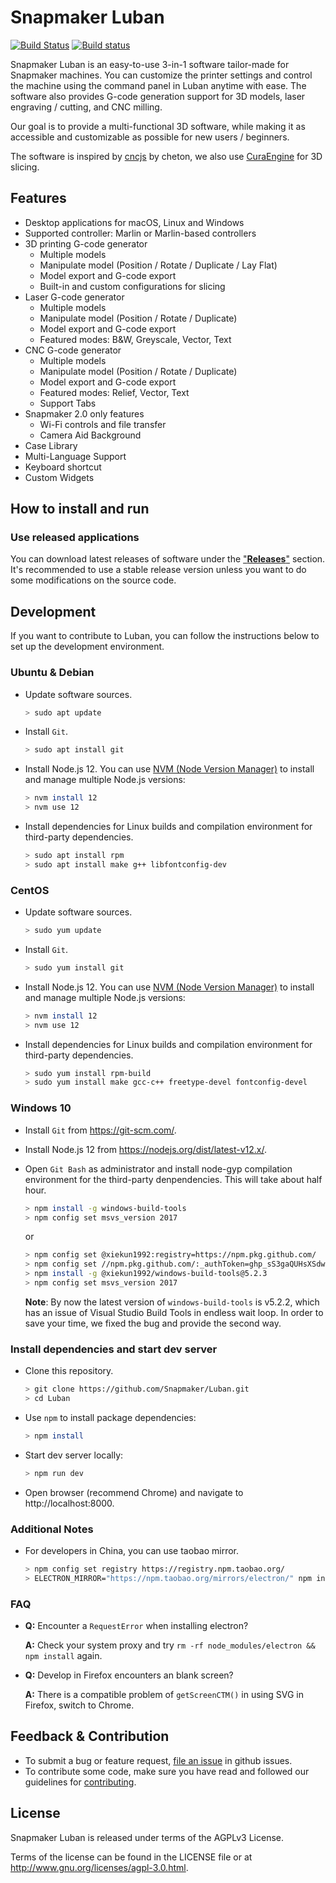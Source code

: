 Snapmaker Luban
===============

[![Build Status](https://travis-ci.org/Snapmaker/Luban.svg?branch=master)](https://travis-ci.org/Snapmaker/Luban)
[![Build status](https://ci.appveyor.com/api/projects/status/2912jdsm88wcg19g?svg=true)](https://ci.appveyor.com/project/parachvte/luban)

Snapmaker Luban is an easy-to-use 3-in-1 software tailor-made for Snapmaker machines.
You can customize the printer settings and control the machine using the command panel in Luban anytime with ease.
The software also provides G-code generation support for 3D models, laser engraving / cutting, and CNC milling.

Our goal is to provide a multi-functional 3D software, while making it as accessible and customizable as possible for new users / beginners.

The software is inspired by [cncjs](https://github.com/cncjs/cncjs) by cheton, we also use [CuraEngine](https://github.com/Ultimaker/CuraEngine) for 3D slicing.

## Features

- Desktop applications for macOS, Linux and Windows
- Supported controller: Marlin or Marlin-based controllers
- 3D printing G-code generator
    - Multiple models
    - Manipulate model (Position / Rotate / Duplicate / Lay Flat)
    - Model export and G-code export
    - Built-in and custom configurations for slicing
- Laser G-code generator
    - Multiple models
    - Manipulate model (Position / Rotate / Duplicate)
    - Model export and G-code export
    - Featured modes: B&W, Greyscale, Vector, Text
- CNC G-code generator
    - Multiple models
    - Manipulate model (Position / Rotate / Duplicate)
    - Model export and G-code export
    - Featured modes: Relief, Vector, Text
    - Support Tabs
- Snapmaker 2.0 only features
    - Wi-Fi controls and file transfer
    - Camera Aid Background
- Case Library
- Multi-Language Support
- Keyboard shortcut
- Custom Widgets

## How to install and run

### Use released applications

You can download latest releases of software under the ["**Releases**"](https://github.com/Snapmaker/Luban/releases) section.
It's recommended to use a stable release version unless you want to do some modifications on the source code.

## Development

If you want to contribute to Luban, you can follow the instructions below to set up the development environment.

### Ubuntu & Debian

- Update software sources.

    ```Bash
    > sudo apt update
    ```

- Install `Git`.

    ```Bash
    > sudo apt install git
    ```

- Install Node.js 12. You can use [NVM (Node Version Manager)](https://github.com/nvm-sh/nvm) to install and manage multiple Node.js versions:

    ```Bash
    > nvm install 12
    > nvm use 12
    ```

- Install dependencies for Linux builds and compilation environment for third-party dependencies.

    ```Bash
    > sudo apt install rpm
    > sudo apt install make g++ libfontconfig-dev
    ```

### CentOS

- Update software sources.

    ```Bash
    > sudo yum update
    ```

- Install `Git`.

    ```Bash
    > sudo yum install git
    ```

- Install Node.js 12. You can use [NVM (Node Version Manager)](https://github.com/nvm-sh/nvm) to install and manage multiple Node.js versions:

    ```Bash
    > nvm install 12
    > nvm use 12
    ```

- Install dependencies for Linux builds and compilation environment for third-party dependencies.

    ```Bash
    > sudo yum install rpm-build
    > sudo yum install make gcc-c++ freetype-devel fontconfig-devel
    ```

### Windows 10

- Install `Git` from https://git-scm.com/.
- Install Node.js 12 from https://nodejs.org/dist/latest-v12.x/.
- Open `Git Bash` as administrator and install node-gyp compilation environment for the third-party denpendencies. This will take about half hour.

    ```Bash
    > npm install -g windows-build-tools
    > npm config set msvs_version 2017
    ```
    
    or

    ```Bash
    > npm config set @xiekun1992:registry=https://npm.pkg.github.com/
    > npm config set //npm.pkg.github.com/:_authToken=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
    > npm install -g @xiekun1992/windows-build-tools@5.2.3
    > npm config set msvs_version 2017
    ```

    **Note**: By now the latest version of `windows-build-tools` is v5.2.2, which has an issue of Visual Studio Build Tools in endless wait loop. In order to save your time, we fixed the bug and provide the second way.

### Install dependencies and start dev server

- Clone this repository.

    ```Bash
    > git clone https://github.com/Snapmaker/Luban.git
    > cd Luban
    ```

- Use `npm` to install package dependencies:

    ```Bash
    > npm install
    ```

- Start dev server locally:

    ```Bash
    > npm run dev
    ```

- Open browser (recommend Chrome) and navigate to http://localhost:8000.

### Additional Notes

- For developers in China, you can use taobao mirror.

    ```Bash
    > npm config set registry https://registry.npm.taobao.org/
    > ELECTRON_MIRROR="https://npm.taobao.org/mirrors/electron/" npm install
    ```

### FAQ

- **Q:** Encounter a `RequestError` when installing electron?

  **A:** Check your system proxy and try `rm -rf node_modules/electron && npm install` again.

- **Q:** Develop in Firefox encounters an blank screen?

  **A:** There is a compatible problem of `getScreenCTM()` in using SVG in Firefox, switch to Chrome.

## Feedback & Contribution

- To submit a bug or feature request, [file an issue](https://github.com/Snapmaker/Luban/issues/new) in github issues.
- To contribute some code, make sure you have read and followed our guidelines for [contributing](https://github.com/Snapmaker/Luban/blob/master/CONTRIBUTING.md).


## License
Snapmaker Luban is released under terms of the AGPLv3 License.

Terms of the license can be found in the LICENSE file or at http://www.gnu.org/licenses/agpl-3.0.html.
